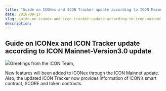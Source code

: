 ```yaml
---
title: "Guide on ICONex and ICON Tracker update according to ICON Mainnet-Version3.0 update"
date: 2018-09-17
slug: guide-on-iconex-and-icon-tracker-update-according-to-icon-mainnet-version3-0-update-4d7f54ab5130
description:
---
```


## **Guide on ICONex and ICON Tracker update according to ICON Mainnet-Version3.0 update**

![](https://cdn-images-1.medium.com/max/800/0*wmmjlHoE1J4fofQw.png)Greetings from the ICON Team,

New features will been added to ICONex through the ICON Mainnet update. Also, the updated ICON Tracker now provides information of ICON’s smart contract, SCORE and token contracts.

